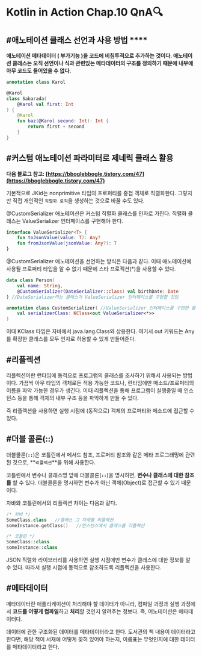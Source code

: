 # Kotlin in Action Chap.10 QnA🔍

## #애노테이션 클래스 선언과 사용 방법 ****

**애노테이션  메타데이터 ( 부가기능 )을 코드에 비침투적으로 추가하는 것이다. 애노테이션 클래스는 오직 선언이나 식과 관련있는 메타데이터의 구조를 정의하기 때문에 내부에 아무 코드도 들어있을 수 없다.**

```kotlin
annotation class Karol

@Karol
class Sabarada(
    @Karol val first: Int
) {
    @Karol
    fun baz(@Karol second: Int): Int {
        return first + second
    }
}
```

## #커스텀 **애노테이션 파라미터로 제네릭 클래스 활용**

**다음 블로그 참고: [https://bboglebbogle.tistory.com/47](https://bboglebbogle.tistory.com/47)**

기본적으로 JKid는 nonprimitive 타입의 프로퍼티를 중첩 객체로 직렬화한다. 그렇지만 직접 개인적인 `직렬화 로직`을 생성하는 것으로 바꿀 수도 있다.

@CustomSerializer 애노테이션은 커스텀 직렬화 클래스를 인자로 가진다. 직렬화 클래스는 ValueSerializer 인터페이스를 구현해야 한다.

```kotlin
interface ValueSerializer<T> {
	fun toJsonValue(value: T): Any?
	fun fromJsonValue(jsonValue: Any?): T
}
```

@CustomSerializer 애노테이션을 선언하는 방식은 다음과 같다. 이때 애노테이션에 사용될 프로퍼티 타입을 알 수 없기 때문에 스타 프로젝션(*)을 사용할 수 있다.

```kotlin
data class Person(
	val name: String,
	@CustomSerializer(DateSerializer::class) val birthDate: Date
) //DateSerializer라는 클래스가 ValueSerializer 인터페이스를 구현할 것임

annotation class CustomSerializer( //ValueSerializer 인터페이스를 구현한 클래스만 인자로 받음
	val serializerClass: KClass<out ValueSerializer<*>>
)
```

이때 KClass 타입은 자바에서 java.lang.Class와 상응한다. 여기서 out 키워드는 Any를 확장한 클래스를 모두 인자로 허용할 수 있게 만들어준다.

## #리플렉션

리플렉션이란 런타임에 동적으로 프로그램의 클래스를 조사하기 위해서 사용되는 방법이다. 가끔씩 아무 타입의 객체로든 적용 가능한 코드나, 런타임에만 매소드/프로퍼티의 이름을 파악 가능한 경우가 생긴다. 이때 리플렉션을 통해 프로그램이 실행중일 때 인스턴스 등을 통해 객체의 내부 구조 등을 파악하게 만들 수 있다.

즉 리플렉션을 사용하면 실행 시점에 (동적으로) 객체의 프로퍼티와 메소드에 접근할 수 있다.

## #**더블 콜론(::)**

더블콜론(**`::`**)은 코틀린에서 메서드 참조, 프로퍼티 참조와 같은 메타 프로그래밍에 관련된 것으로, **`리플렉션`**을 위해 사용한다.

코틀린에서 변수나 클래스명 앞에 더블콜론(**`::`**)을 명시하면, **변수나 클래스에 대한 참조를** 할 수 있다. 더블콜론을 명시하면 변수가 아닌 객체(Object)로 접근할 수 있기 때문이다.

자바와 코틀린에서의 리플렉션 차이는 다음과 같다.

```kotlin
/* 자바 */
SomeClass.class   //클래스 그 자체를 리플렉션
someInstance.getClass()   //인스턴스에서 클래스를 리플렉션

/* 코틀린 */
SomeClass::class
someInstance::class
```

JSON 직렬화 라이브러리를 사용하면 실행 시점에만 변수가 클래스에 대한 정보를 알 수 있다. 따라서 실행 시점에 동적으로 참조하도록 리플렉션을 사용한다.

## #메타데이터

메타데이터란 애플리케이션이 처리해야 할 데이터가 아니라, 컴파일 과정과 실행 과정에서 **코드를 어떻게 컴파일**하고 **처리**할 것인지 알려주는 정보다. 즉, 어노테이션은 메타데이터다.

데이터에 관한 구조화된 데이터를 메타데이터라고 한다. 도서관의 책 내용이 데이터라고 한다면, 해당 책이 서재에 어떻게 꽂혀 있어야 하는지, 이름표는 무엇인지에 대한 데이터를 메타데이터라고 한다.